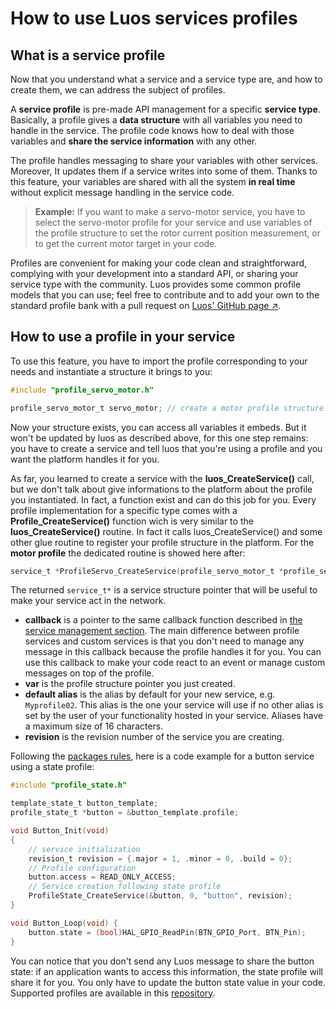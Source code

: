 # How to use Luos services profiles

## What is a service profile

Now that you understand what a service and a service type are, and how to create them, we can address the subject of profiles.

A **service profile** is pre-made API management for a specific **service type**. Basically, a profile gives a **data structure** with all variables you need to handle in the service. The profile code knows how to deal with those variables and **share the service information** with any other.

The profile handles messaging to share your variables with other services. Moreover, It updates them if a service writes into some of them. Thanks to this feature, your variables are shared with all the system **in real time** without explicit message handling in the service code.

> **Example:** If you want to make a servo-motor service, you have to select the servo-motor profile for your service and use variables of the profile structure to set the rotor current position measurement, or to get the current motor target in your code.

Profiles are convenient for making your code clean and straightforward, complying with your development into a standard API, or sharing your service type with the community.
Luos provides some common profile models that you can use; feel free to contribute and to add your own to the standard profile bank with a pull request on <a href="https://github.com/Luos-io" target="_blank">Luos' GitHub page &#8599;</a>.

## How to use a profile in your service

To use this feature, you have to import the profile corresponding to your needs and instantiate a structure it brings to you:

```c
#include "profile_servo_motor.h"

profile_servo_motor_t servo_motor; // create a motor profile structure
```

Now your structure exists, you can access all variables it embeds. But it won't be updated by luos as described above, for this one step remains: you have to create a service and tell luos that you're using a profile and you want the platform handles it for you.

As far, you learned to create a service with the **luos_CreateService()** call, but we don't talk about give informations to the platform about the profile you instantiated. In fact, a function exist and can do this job for you. Every profile implementation for a specific type comes with a **Profile_CreateService()** function wich is very similar to the **luos_CreateService()** routine. In fact it calls luos_CreateService() and some other glue routine to register your profile structure in the platform. For the **motor profile** the dedicated routine is showed here after:

```c
service_t *ProfileServo_CreateService(profile_servo_motor_t *profile_servo_motor, SERVICE_CB callback, const char *alias, revision_t revision);
```

The returned `service_t*` is a service structure pointer that will be useful to make your service act in the network.

- **callback** is a pointer to the same callback function described in [the service management section](/docs/luos-technology/services/service-api#how-to-create-and-initialize-a-service). The main difference between profile services and custom services is that you don't need to manage any message in this callback because the profile handles it for you.
  You can use this callback to make your code react to an event or manage custom messages on top of the profile.
- **var** is the profile structure pointer you just created.
- **default alias** is the alias by default for your new service, e.g. `Myprofile02`. This alias is the one your service will use if no other alias is set by the user of your functionality hosted in your service. Aliases have a maximum size of 16 characters.
- **revision** is the revision number of the service you are creating.

Following the [packages rules](../package/package.html#basic-services-functions), here is a code example for a button service using a state profile:

```c
#include "profile_state.h"

template_state_t button_template;
profile_state_t *button = &button_template.profile;

void Button_Init(void)
{
    // service initialization
    revision_t revision = {.major = 1, .minor = 0, .build = 0};
    // Profile configuration
    button.access = READ_ONLY_ACCESS;
    // Service creation following state profile
    ProfileState_CreateService(&button, 0, "button", revision);
}

void Button_Loop(void) {
    button.state = (bool)HAL_GPIO_ReadPin(BTN_GPIO_Port, BTN_Pin);
}
```

You can notice that you don't send any Luos message to share the button state: if an application wants to access this information, the state profile will share it for you. You only have to update the button state value in your code. Supported profiles are available in this [repository](https://github.com/Luos-io/Luos/tree/master/Profiles).
